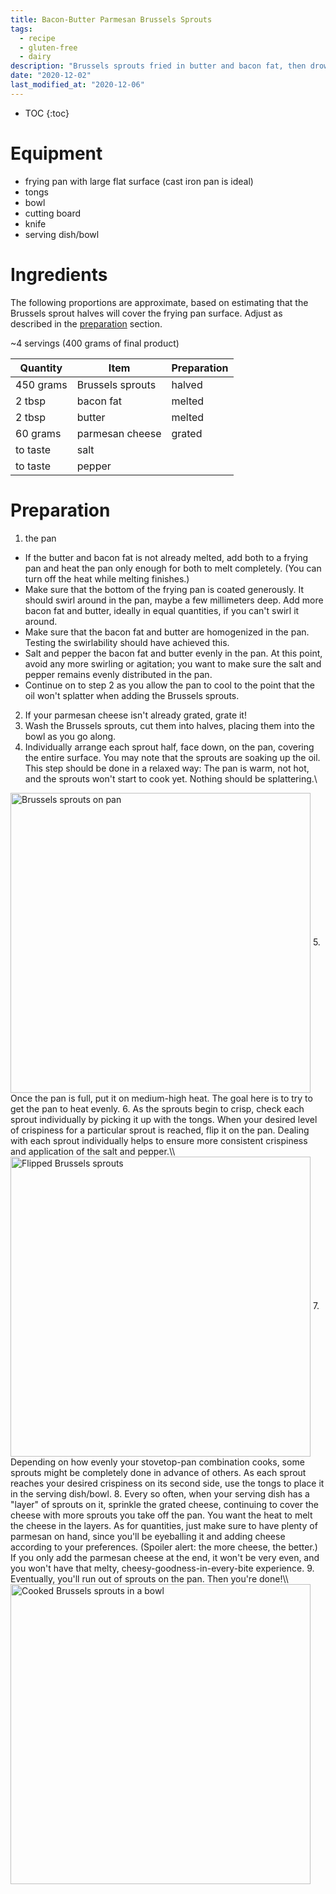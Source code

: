 ```yaml
---
title: Bacon-Butter Parmesan Brussels Sprouts
tags:
  - recipe
  - gluten-free
  - dairy
description: "Brussels sprouts fried in butter and bacon fat, then drowned in parmesan cheese"
date: "2020-12-02"
last_modified_at: "2020-12-06"
---
```


* TOC
{:toc}

# Equipment
* frying pan with large flat surface (cast iron pan is ideal)
* tongs
* bowl
* cutting board
* knife
* serving dish/bowl

# Ingredients
The following proportions are approximate, based on estimating that the Brussels sprout halves will cover the frying pan surface. Adjust as described in the [preparation](#preparation) section.

~4 servings (400 grams of final product)

|Quantity|Item|Preparation|
|-|-|-|
|450 grams|Brussels sprouts|halved|
|2 tbsp|bacon fat|melted|
|2 tbsp|butter|melted|
|60 grams|parmesan cheese|grated|
|to taste|salt| |
|to taste|pepper| |

# Preparation
1. the pan
  * If the butter and bacon fat is not already melted, add both to a frying pan and heat the pan only enough for both to melt completely. (You can turn off the heat while melting finishes.)
  * Make sure that the bottom of the frying pan is coated generously. It should swirl around in the pan, maybe a few millimeters deep. Add more bacon fat and butter, ideally in equal quantities, if you can't swirl it around.
  * Make sure that the bacon fat and butter are homogenized in the pan. Testing the swirlability should have achieved this.
  * Salt and pepper the bacon fat and butter evenly in the pan. At this point, avoid any more swirling or agitation; you want to make sure the salt and pepper remains evenly distributed in the pan.
  * Continue on to step 2 as you allow the pan to cool to the point that the oil won't splatter when adding the Brussels sprouts.
2. If your parmesan cheese isn't already grated, grate it!
3. Wash the Brussels sprouts, cut them into halves, placing them into the bowl as you go along.
4. Individually arrange each sprout half, face down, on the pan, covering the entire surface. You may note that the sprouts are soaking up the oil. This step should be done in a relaxed way: The pan is warm, not hot, and the sprouts won't start to cook yet. Nothing should be splattering.\\
<img src="https://lh3.googleusercontent.com/pw/ACtC-3enZjjEwGGoU-AOPd_mOHQhcWpOQJ5z4SrSeFpdhNkFOVjC1xs923CKYOgyqzvFmV0K_Ir30sxJ5za4Lj1sguQ-dAZsYBxYUXOKXXItniCCAR8FFzyw_wqmmirSGeIYwLbOcvUA5l_KJsmRqYY5f2TG6Q=w1720-h1290-no?authuser=0" alt="Brussels sprouts on pan" width="480px" align="center" />
5. Once the pan is full, put it on medium-high heat. The goal here is to try to get the pan to heat evenly.
6. As the sprouts begin to crisp, check each sprout individually by picking it up with the tongs. When your desired level of crispiness for a particular sprout is reached, flip it on the pan. Dealing with each sprout individually helps to ensure more consistent crispiness and application of the salt and pepper.\\
<img src="https://lh3.googleusercontent.com/pw/ACtC-3e_vLXORshw1VfoewQbiqgEMGWGG7RehNCulQHcwj_aCi4MJsL2OGK3QrQ7K2JD_tjKHv2hFrNkhr2OqryomKXENS__ajBr0riBs8Z5Joi94zUiJnNqLxHVWj3rbjqjh6BQIu5CqO2YMRapH28Z60LQRw=w980-h1306-no?authuser=0" alt="Flipped Brussels sprouts" width="480px" align="center" />
7. Depending on how evenly your stovetop-pan combination cooks, some sprouts might be completely done in advance of others. As each sprout reaches your desired crispiness on its second side, use the tongs to place it in the serving dish/bowl.
8. Every so often, when your serving dish has a "layer" of sprouts on it, sprinkle the grated cheese, continuing to cover the cheese with more sprouts you take off the pan. You want the heat to melt the cheese in the layers. As for quantities, just make sure to have plenty of parmesan on hand, since you'll be eyeballing it and adding cheese according to your preferences. (Spoiler alert: the more cheese, the better.) If you only add the parmesan cheese at the end, it won't be very even, and you won't have that melty, cheesy-goodness-in-every-bite experience.
9. Eventually, you'll run out of sprouts on the pan. Then you're done!\\
<img src="https://lh3.googleusercontent.com/pw/ACtC-3eEox6B_353Yoe1wp-Sf5Gumy-VdlpGaic2N3niPMyNV5-5jySdHH5bz8Y0sFPe23s789lhBS3cppOf-7QBXFRT4MH8wws_y7i5z32FpqjkiktMeWyhy9lOL5H5XgSgUmNUOT06oweSPVVTOfwMU1bBsA=w1720-h1290-no?authuser=0" alt="Cooked Brussels sprouts in a bowl" width="480px" align="center" />
